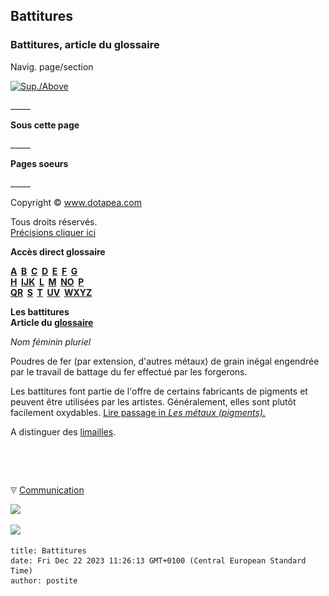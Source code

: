 ## Battitures
### Battitures, article du glossaire
 Navig. page/section

[![Sup./Above](_derived/up_cmp_themenoir010_up.gif)](b.html)

\_\_\_\_\_

**Sous cette page**

\_\_\_\_\_

**Pages soeurs**

\_\_\_\_\_

Copyright © www.dotapea.com

Tous droits réservés.  
[Précisions cliquer ici](droitscopie.html)

**Accès direct glossaire**

**[A](a.html)  [B](b.html)  [C](c.html)  [D](d.html)  [E](e.html)  [F](f.html)  [G](g.html)  
[H](h.html)  [IJK](ijk.html)  [L](l.html)  [M](m.html)  [NO](no.html)  [P](p.html)  
[QR](qr.html)  [S](s.html)  [T](t.html)  [UV](uv.html)  [WXYZ](wxyz.html)**

**Les battitures  
Article du [glossaire](glossaire.html)**

_Nom féminin pluriel_

Poudres de fer (par extension, d'autres métaux) de grain inégal engendrée par le travail de battage du fer effectué par les forgerons.

Les battitures font partie de l'offre de certains fabricants de pigments et peuvent être utilisées par les artistes. Généralement, elles sont plutôt facilement oxydables. [Lire passage in _Les métaux (pigments)._](metaux2.html#oxydation)

A distinguer des [limailles](limaille.html).



 

 ![](images/transparent122x1.gif)

![](images/flechebas.gif) [Communication](http://www.artrealite.com/annonceurs.htm) 

[![](https://cbonvin.fr/sites/regie.artrealite.com/visuels/campagne1.png)](index-2.html#20131014)

![](https://cbonvin.fr/sites/regie.artrealite.com/visuels/campagne2.png)
```
title: Battitures
date: Fri Dec 22 2023 11:26:13 GMT+0100 (Central European Standard Time)
author: postite
```
